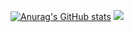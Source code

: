 <!--
**subak7676/subak7676** is a ✨ _special_ ✨ repository because its `README.md` (this file) appears on your GitHub profile.

Here are some ideas to get you started:

- 🔭 I’m currently working on ...
- 🌱 I’m currently learning ...
- 👯 I’m looking to collaborate on ...
- 🤔 I’m looking for help with ...
- 💬 Ask me about ...
- 📫 How to reach me: ...
- 😄 Pronouns: ...
- ⚡ Fun fact: ...
-->
[![Anurag's GitHub stats](https://github-readme-stats.vercel.app/api?username=subak7676)](https://github.com/anuraghazra/github-readme-stats)
<a href="https://discord.gg/XaCFHQGsnp" target="_blank"><img src="https://lh3.googleusercontent.com/proxy/SEl_xdNMSV-81KgxRAxVVHlO3lJWrdBFf1FAaKd02yeEBuj7PzuQPLkT_62vGg2Lm7XnyBNP68cLPzWm8AAOAMCbHju2VDmSx1ttJlSbPg0l-cavdpUxoRyZMR-xVgTkde4NfAJu"/></a>
